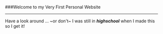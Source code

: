 ###Welcome to my Very First Personal Website

---

Have a look around ... ~or don't~ I was still in **_highschool_** when I made this so I get it!

